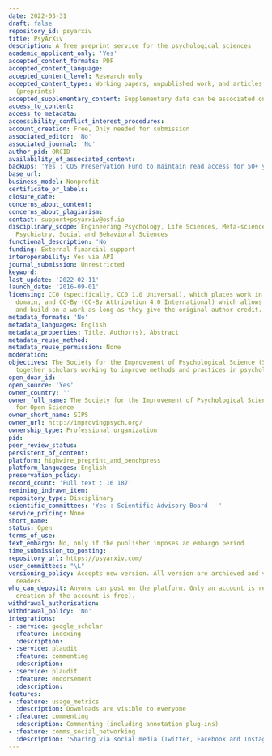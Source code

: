 ```yaml
---
date: 2022-03-31
draft: false
repository_id: psyarxiv
title: PsyArXiv
description: A free preprint service for the psychological sciences
academic_applicant_only: 'Yes'
accepted_content_formats: PDF
accepted_content_language:
accepted_content_level: Research only
accepted_content_types: Working papers, unpublished work, and articles under review
  (preprints)
accepted_supplementary_content: Supplementary data can be associated on the same page
access_to_content:
access_to_metadata:
accessibility_conflict_interest_procedures:
account_creation: Free, Only needed for submission
associated_editor: 'No'
associated_journal: 'No'
author_pid: ORCID
availability_of_associated_content:
backups: 'Yes : COS Preservation Fund to maintain read access for 50+ years'
base_url:
business_model: Nonprofit
certificate_or_labels:
closure_date:
concerns_about_content:
concerns_about_plagiarism:
contact: support+psyarxiv@osf.io
disciplinary_scope: Engineering Psychology, Life Sciences, Meta-science, Neuroscience,
  Psychiatry, Social and Behavioral Sciences
functional_description: 'No'
funding: External financial support
interoperability: Yes via API
journal_submission: Unrestricted
keyword:
last_update: '2022-02-11'
launch_date: '2016-09-01'
licensing: CC0 (specifically, CC0 1.0 Universal), which places work in the public
  domain, and CC-By (CC-By Attribution 4.0 International) which allows others to use
  and build on a work as long as they give the original author credit.
metadata_formats: 'No'
metadata_languages: English
metadata_properties: Title, Author(s), Abstract
metadata_reuse_method:
metadata_reuse_permission: None
moderation:
objectives: The Society for the Improvement of Psychological Science (SIPS) brings
  together scholars working to improve methods and practices in psychological science.
open_doar_id:
open_source: 'Yes'
owner_country: ''
owner_full_name: The Society for the Improvement of Psychological Science and Center
  for Open Science
owner_short_name: SIPS
owner_url: http://improvingpsych.org/
ownership_type: Professional organization
pid:
peer_review_status:
persistent_of_content:
platform: highwire_preprint_and_benchpress
platform_languages: English
preservation_policy:
record_count: 'Full text : 16 187'
remining_indrawn_item:
repository_type: Disciplinary
scientific_committees: 'Yes : Scientific Advisory Board   '
service_pricing: None
short_name:
status: Open
terms_of_use:
text_embargo: No, only if the publisher imposes an embargo period
time_submission_to_posting:
repository_url: https://psyarxiv.com/
user_committees: "\L"
versioning_policy: Accepts new version. All version are archieved and visible for
  readers.
who_can_deposit: Anyone can post on the platform. Only an account is required ( The
  creation of the account is free).
withdrawal_authorisation:
withdrawal_policy: 'No'
integrations:
- :service: google_scholar
  :feature: indexing
  :description:
- :service: plaudit
  :feature: commenting
  :description:
- :service: plaudit
  :feature: endorsement
  :description:
features:
- :feature: usage_metrics
  :description: Downloads are visible to everyone
- :feature: commenting
  :description: Commenting (including annotation plug-ins)
- :feature: comms_social_networking
  :description: 'Sharing via social media (Twitter, Facebook and Instagram)      https://twitter.com/psyarxiv'
---
```



